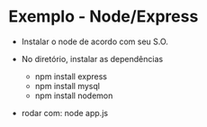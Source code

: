 # Exemplo - Node/Express

* Instalar o node de acordo com seu S.O.
  
* No diretório, instalar as dependências 
	* npm install express
	* npm install mysql
	* npm install nodemon

* rodar com:
	node app.js
	
